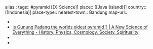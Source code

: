 alias::
tags:: #pyramid [[X-Science]] 
place:: [[Java (island)]] 
country:: [[Indonesia]] 
place-type::
nearest-town:: Bandung
map-url::

-
- [Is Gunung Padang the worlds oldest pyramid ? | A New Science of Everything - History, Physics, Cosmology, Society, Spirituality](https://anewscienceofeverything.com/mysteries/pyramids/is-gunung-padang-the-worlds-oldest-pyramid)
-
-